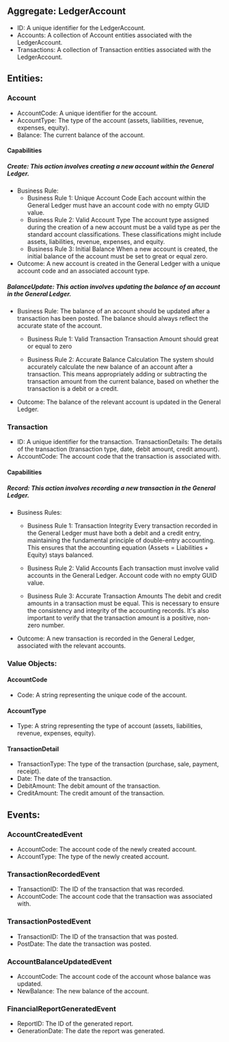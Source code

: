 ## Aggregate: LedgerAccount
- ID: A unique identifier for the LedgerAccount.
- Accounts: A collection of Account entities associated with the LedgerAccount.
- Transactions: A collection of Transaction entities associated with the LedgerAccount.

## Entities:
### Account
- AccountCode: A unique identifier for the account.
- AccountType: The type of the account (assets, liabilities, revenue, expenses, equity).
- Balance: The current balance of the account.
#### Capabilities
##### Create: This action involves creating a new account within the General Ledger.
- Business Rule: 
    - Business Rule 1: Unique Account Code
Each account within the General Ledger must have an account code with no empty GUID value.
    - Business Rule 2: Valid Account Type
The account type assigned during the creation of a new account must be a valid type as per the standard account classifications. These classifications might include assets, liabilities, revenue, expenses, and equity.
    - Business Rule 3: Initial Balance
When a new account is created, the initial balance of the account must be set to great or equal zero.
- Outcome: A new account is created in the General Ledger with a unique account code and an associated account type.
##### BalanceUpdate: This action involves updating the balance of an account in the General Ledger.
- Business Rule: The balance of an account should be updated after a transaction has been posted. The balance should always reflect the accurate state of the account.
    - Business Rule 1: Valid Transaction
Transaction Amount should great or equal to zero

    - Business Rule 2: Accurate Balance Calculation
The system should accurately calculate the new balance of an account after a transaction. This means appropriately adding or subtracting the transaction amount from the current balance, based on whether the transaction is a debit or a credit.
- Outcome: The balance of the relevant account is updated in the General Ledger.

### Transaction
- ID: A unique identifier for the transaction.
TransactionDetails: The details of the transaction (transaction type, date, debit amount, credit amount).
- AccountCode: The account code that the transaction is associated with.
#### Capabilities
##### Record: This action involves recording a new transaction in the General Ledger.
- Business Rules:
    - Business Rule 1: Transaction Integrity
Every transaction recorded in the General Ledger must have both a debit and a credit entry, maintaining the fundamental principle of double-entry accounting. This ensures that the accounting equation (Assets = Liabilities + Equity) stays balanced.

    - Business Rule 2: Valid Accounts
Each transaction must involve valid accounts in the General Ledger. Account code with no empty GUID value.

    - Business Rule 3: Accurate Transaction Amounts
The debit and credit amounts in a transaction must be equal. This is necessary to ensure the consistency and integrity of the accounting records. It's also important to verify that the transaction amount is a positive, non-zero number.
- Outcome: A new transaction is recorded in the General Ledger, associated with the relevant accounts.

### Value Objects:
#### AccountCode
- Code: A string representing the unique code of the account.

#### AccountType
- Type: A string representing the type of account (assets, liabilities, revenue, expenses, equity).

#### TransactionDetail
- TransactionType: The type of the transaction (purchase, sale, payment, receipt).
- Date: The date of the transaction.
- DebitAmount: The debit amount of the transaction.
- CreditAmount: The credit amount of the transaction.

## Events:
### AccountCreatedEvent
- AccountCode: The account code of the newly created account.
- AccountType: The type of the newly created account.

### TransactionRecordedEvent
- TransactionID: The ID of the transaction that was recorded.
- AccountCode: The account code that the transaction was associated with.

### TransactionPostedEvent
- TransactionID: The ID of the transaction that was posted.
- PostDate: The date the transaction was posted.

### AccountBalanceUpdatedEvent
- AccountCode: The account code of the account whose balance was updated.
- NewBalance: The new balance of the account.

### FinancialReportGeneratedEvent
- ReportID: The ID of the generated report.
- GenerationDate: The date the report was generated.